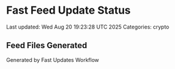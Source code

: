 # Fast Feed Update Status
Last updated: Wed Aug 20 19:23:28 UTC 2025
Categories: crypto

## Feed Files Generated

Generated by Fast Updates Workflow
